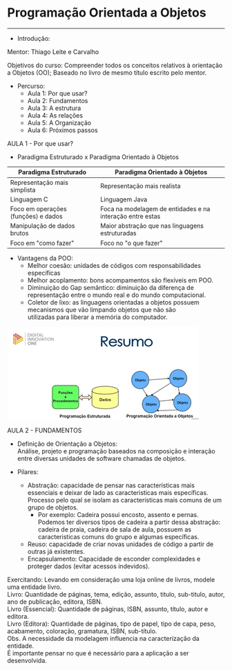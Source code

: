 # Programação Orientada a Objetos
___

* Introdução:

Mentor: Thiago Leite e Carvalho

Objetivos do curso: Compreender todos os conceitos relativos à orientação a Objetos (OO);
Baseado no livro de mesmo título escrito pelo mentor. 

* Percurso:
  * Aula 1: Por que usar? 
  * Aula 2: Fundamentos 
  * Aula 3: A estrutura 
  * Aula 4: As relações 
  * Aula 5: A Organização 
  * Aula 6: Próximos passos
  
AULA 1 - Por que usar?

* Paradigma Estruturado x Paradigma Orientado à Objetos

| Paradigma Estruturado               | Paradigma Orientado à Objetos                             |
|-------------------------------------|-----------------------------------------------------------|
| Representação mais simplista        | Representação mais realista                               |
| Linguagem C                         | Linguagem Java                                            |
| Foco em operações (funções) e dados | Foca na modelagem de entidades e na interação entre estas |
| Manipulação de dados brutos         | Maior abstração que nas linguagens estruturadas           |
| Foco em "como fazer"                | Foco no "o que fazer"                                     |

* Vantagens da POO:
  * Melhor coesão: unidades de códigos com responsabilidades específicas 
  * Melhor acoplamento: bons acompamentos são flexíveis em POO. 
  * Diminuição do Gap semântico: diminuição da diferença de representação entre o mundo real e do mundo computacional. 
  * Coletor de lixo: as linguagens orientadas a objetos possuem mecanismos que vão limpando objetos que não são </br>
utilizadas para liberar a memória do computador. 


![img.png](img.png)

AULA 2 - FUNDAMENTOS

* Definição de Orientação a Objetos: </br>
Análise, projeto e programação baseados na composição e interação entre diversas unidades de software chamadas de objetos.

* Pilares:
  * Abstração: capacidade de pensar nas características mais essenciais e deixar de lado as caracteristicas mais específicas. 
Processo pelo qual se isolam as características mais comuns de um grupo de objetos. </br> 
    * Por exemplo: Cadeira possui encosto, assento e pernas.
Podemos ter diversos tipos de cadeira a partir dessa abstração: cadeira de praia, cadeira de sala de aula, possuem as </br>
caracteristicas comuns do grupo e algumas específicas. 
  * Reuso: capacidade de criar novas unidades de código a partir de outras já existentes.
  * Encapsulamento: Capacidade de esconder complexidades e proteger dados (evitar acessos indevidos).

Exercitando: 
Levando em consideração uma loja online de livros, modele uma entidade livro. </br>
Livro: Quantidade de páginas, tema, edição, assunto, titulo, sub-titulo,  autor, ano de publicação, editora, ISBN. </br>
Livro (Essencial): Quantidade de páginas, ISBN, assunto, título, autor e editora.  
Livro (Editora): Quantidade de páginas, tipo de papel, tipo de capa, peso, acabamento, coloração, gramatura, ISBN, sub-título.</br>
Obs. A necessidade da modelagem influencia na caracterização da entidade. </br>
É importante pensar no que é necessário para a aplicação a ser desenvolvida. 
